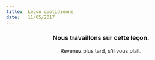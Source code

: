```yaml
---
title:  Leçon quotidienne
date:   11/05/2017
---
```


### <center>Nous travaillons sur cette leçon.</center>
<center>Revenez plus tard, s'il vous plaît.</center>